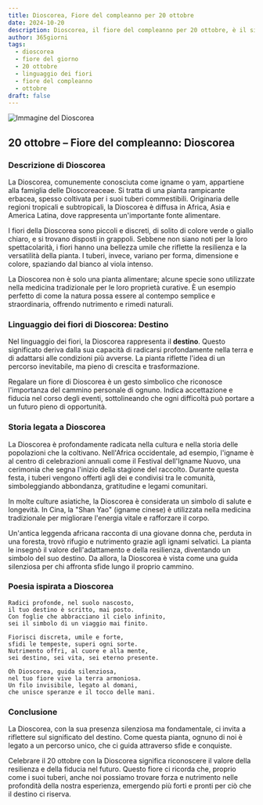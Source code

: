 ```yaml
---
title: Dioscorea, Fiore del compleanno per 20 ottobre
date: 2024-10-20
description: Dioscorea, il fiore del compleanno per 20 ottobre, è il simbolo di Destino. Scopri il suo significato unico, le storie affascinanti e la poesia che celebra la sua bellezza.
author: 365giorni
tags:
  - dioscorea
  - fiore del giorno
  - 20 ottobre
  - linguaggio dei fiori
  - fiore del compleanno
  - ottobre
draft: false
---
```


![Immagine del Dioscorea](https://cdn.pixabay.com/photo/2020/06/19/21/44/yam-5318942_1280.jpg)


## 20 ottobre – Fiore del compleanno: Dioscorea

### Descrizione di Dioscorea

La Dioscorea, comunemente conosciuta come igname o yam, appartiene alla famiglia delle Dioscoreaceae. Si tratta di una pianta rampicante erbacea, spesso coltivata per i suoi tuberi commestibili. Originaria delle regioni tropicali e subtropicali, la Dioscorea è diffusa in Africa, Asia e America Latina, dove rappresenta un'importante fonte alimentare.

I fiori della Dioscorea sono piccoli e discreti, di solito di colore verde o giallo chiaro, e si trovano disposti in grappoli. Sebbene non siano noti per la loro spettacolarità, i fiori hanno una bellezza umile che riflette la resilienza e la versatilità della pianta. I tuberi, invece, variano per forma, dimensione e colore, spaziando dal bianco al viola intenso.

La Dioscorea non è solo una pianta alimentare; alcune specie sono utilizzate nella medicina tradizionale per le loro proprietà curative. È un esempio perfetto di come la natura possa essere al contempo semplice e straordinaria, offrendo nutrimento e rimedi naturali.

### Linguaggio dei fiori di Dioscorea: Destino

Nel linguaggio dei fiori, la Dioscorea rappresenta il **destino**. Questo significato deriva dalla sua capacità di radicarsi profondamente nella terra e di adattarsi alle condizioni più avverse. La pianta riflette l'idea di un percorso inevitabile, ma pieno di crescita e trasformazione.

Regalare un fiore di Dioscorea è un gesto simbolico che riconosce l'importanza del cammino personale di ognuno. Indica accettazione e fiducia nel corso degli eventi, sottolineando che ogni difficoltà può portare a un futuro pieno di opportunità.

### Storia legata a Dioscorea

La Dioscorea è profondamente radicata nella cultura e nella storia delle popolazioni che la coltivano. Nell'Africa occidentale, ad esempio, l'igname è al centro di celebrazioni annuali come il Festival dell'Igname Nuovo, una cerimonia che segna l'inizio della stagione del raccolto. Durante questa festa, i tuberi vengono offerti agli dei e condivisi tra le comunità, simboleggiando abbondanza, gratitudine e legami comunitari.

In molte culture asiatiche, la Dioscorea è considerata un simbolo di salute e longevità. In Cina, la "Shan Yao" (igname cinese) è utilizzata nella medicina tradizionale per migliorare l'energia vitale e rafforzare il corpo.

Un'antica leggenda africana racconta di una giovane donna che, perduta in una foresta, trovò rifugio e nutrimento grazie agli ignami selvatici. La pianta le insegnò il valore dell'adattamento e della resilienza, diventando un simbolo del suo destino. Da allora, la Dioscorea è vista come una guida silenziosa per chi affronta sfide lungo il proprio cammino.

### Poesia ispirata a Dioscorea

```
Radici profonde, nel suolo nascosto,  
il tuo destino è scritto, mai posto.  
Con foglie che abbracciano il cielo infinito,  
sei il simbolo di un viaggio mai finito.  

Fiorisci discreta, umile e forte,  
sfidi le tempeste, superi ogni sorte.  
Nutrimento offri, al cuore e alla mente,  
sei destino, sei vita, sei eterno presente.  

Oh Dioscorea, guida silenziosa,  
nel tuo fiore vive la terra armoniosa.  
Un filo invisibile, legato al domani,  
che unisce speranze e il tocco delle mani.  
```

### Conclusione

La Dioscorea, con la sua presenza silenziosa ma fondamentale, ci invita a riflettere sul significato del destino. Come questa pianta, ognuno di noi è legato a un percorso unico, che ci guida attraverso sfide e conquiste.

Celebrare il 20 ottobre con la Dioscorea significa riconoscere il valore della resilienza e della fiducia nel futuro. Questo fiore ci ricorda che, proprio come i suoi tuberi, anche noi possiamo trovare forza e nutrimento nelle profondità della nostra esperienza, emergendo più forti e pronti per ciò che il destino ci riserva.